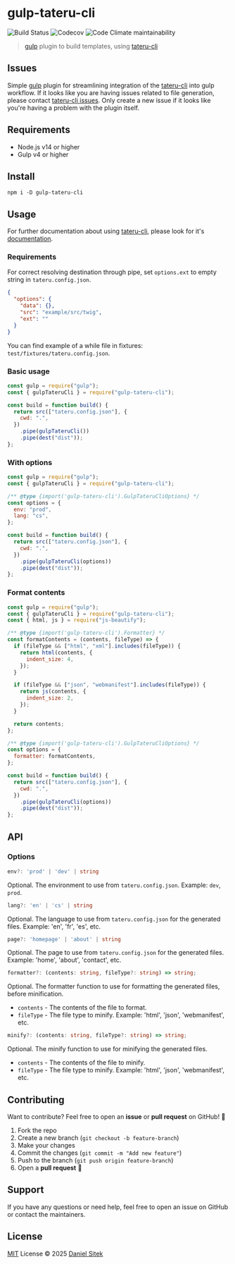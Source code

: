 # gulp-tateru-cli

![Build Status](https://github.com/danielsitek/gulp-tateru-cli/actions/workflows/dev.yml/badge.svg?branch=main)
![Codecov](https://img.shields.io/codecov/c/gh/danielsitek/gulp-tateru-cli)
![Code Climate maintainability](https://img.shields.io/codeclimate/maintainability/danielsitek/gulp-tateru-cli)

> [gulp](http://gulpjs.com/) plugin to build templates, using [tateru-cli](https://github.com/danielsitek/tateru-cli)

## Issues

Simple [gulp](https://github.com/gulpjs/gulp) plugin for streamlining integration of the [tateru-cli](https://github.com/danielsitek/tateru-cli) into gulp workflow. If it looks like you are having issues related to file generation, please contact [tateru-cli issues](https://github.com/danielsitek/tateru-cli/issues). Only create a new issue if it looks like you're having a problem with the plugin itself.

## Requirements

- Node.js v14 or higher
- Gulp v4 or higher

## Install

```
npm i -D gulp-tateru-cli
```

## Usage

For further documentation about using [tateru-cli](https://github.com/danielsitek/tateru-cli), please look for it's [documentation](https://github.com/danielsitek/tateru-cli/blob/master/README.md).

### Requirements

For correct resolving destination through pipe, set `options.ext` to empty string in `tateru.config.json`.

```json
{
  "options": {
    "data": {},
    "src": "example/src/twig",
    "ext": ""
  }
}
```

You can find example of a while file in fixtures: `test/fixtures/tateru.config.json`.

### Basic usage

```javascript
const gulp = require("gulp");
const { gulpTateruCli } = require("gulp-tateru-cli");

const build = function build() {
  return src(["tateru.config.json"], {
    cwd: ".",
  })
    .pipe(gulpTateruCli())
    .pipe(dest("dist"));
};
```

### With options

```javascript
const gulp = require("gulp");
const { gulpTateruCli } = require("gulp-tateru-cli");

/** @type {import('gulp-tateru-cli').GulpTateruCliOptions} */
const options = {
  env: "prod",
  lang: "cs",
};

const build = function build() {
  return src(["tateru.config.json"], {
    cwd: ".",
  })
    .pipe(gulpTateruCli(options))
    .pipe(dest("dist"));
};
```

### Format contents

```javascript
const gulp = require("gulp");
const { gulpTateruCli } = require("gulp-tateru-cli");
const { html, js } = require("js-beautify");

/** @type {import('gulp-tateru-cli').Formatter} */
const formatContents = (contents, fileType) => {
  if (fileType && ["html", "xml"].includes(fileType)) {
    return html(contents, {
      indent_size: 4,
    });
  }

  if (fileType && ["json", "webmanifest"].includes(fileType)) {
    return js(contents, {
      indent_size: 2,
    });
  }

  return contents;
};

/** @type {import('gulp-tateru-cli').GulpTateruCliOptions} */
const options = {
  formatter: formatContents,
};

const build = function build() {
  return src(["tateru.config.json"], {
    cwd: ".",
  })
    .pipe(gulpTateruCli(options))
    .pipe(dest("dist"));
};
```

## API

### Options

```ts
env?: 'prod' | 'dev' | string
```

Optional. The environment to use from `tateru.config.json`. Example: `dev`, `prod`.

```ts
lang?: 'en' | 'cs' | string
```

Optional. The language to use from `tateru.config.json` for the generated files. Example: 'en', 'fr', 'es', etc.

```ts
page?: 'homepage' | 'about' | string
```

Optional. The page to use from `tateru.config.json` for the generated files. Example: 'home', 'about', 'contact', etc.

```ts
formatter?: (contents: string, fileType?: string) => string;
```

Optional. The formatter function to use for formatting the generated files, before minification.

- `contents` - The contents of the file to format.
- `fileType` - The file type to minify. Example: 'html', 'json', 'webmanifest', etc.

```ts
minify?: (contents: string, fileType?: string) => string;
```

Optional. The minify function to use for minifying the generated files.

- `contents` - The contents of the file to minify.
- `fileType` - The file type to minify. Example: 'html', 'json', 'webmanifest', etc.

## Contributing

Want to contribute? Feel free to open an **issue** or **pull request** on GitHub! 🚀

1. Fork the repo
2. Create a new branch (`git checkout -b feature-branch`)
3. Make your changes
4. Commit the changes (`git commit -m "Add new feature"`)
5. Push to the branch (`git push origin feature-branch`)
6. Open a **pull request** 🚀

## Support

If you have any questions or need help, feel free to open an issue on GitHub or contact the maintainers.

## License

[MIT](./LICENSE) License © 2025 [Daniel Sitek](https://github.com/danielsitek)
